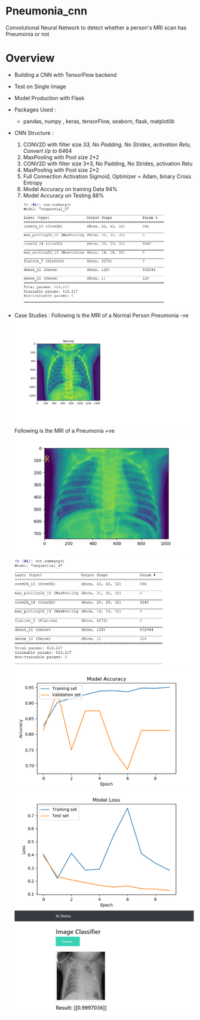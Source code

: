 # Pneumonia_cnn
Convolutional Neural Network to detect whether a person's MRI scan has Pneumonia or not
# Overview
  * Building a CNN with TensorFlow backend
  * Test on Single Image
  * Model Production with Flask
* Packages Used : 
  * pandas, numpy , keras, tensorFlow, seaborn, flask, matplotlib
* CNN Structure : 
    1. CONV2D with filter size 3*3, No Padding, No Strides, activation Relu, Convert i/p to 64*64
    2. MaxPooling with Pool size 2*2
    3. CONV2D with filter size 3*3, No Padding, No Strides, activation Relu
    4. MaxPooling with Pool size 2*2
    5. Full Connection Activation Sigmoid, Optimizer = Adam, binary Cross Entropy
    6. Model Accuracy on training Data 94%
    7. Model Accuracy on Testing 88%
    ![alt text](https://github.com/Tejan4422/Pneumonia_cnn/blob/master/model_summary.png "Model Summary")

* Case Studies : 
Following is the MRI of a Normal Person Pneumonia -ve
![alt text](https://github.com/Tejan4422/Pneumonia_cnn/blob/master/normal.png "Negative Case")
Following is the MRI of a Pneumonia +ve
![alt text](https://github.com/Tejan4422/Pneumonia_cnn/blob/master/pneumonia.png "Positive Case")
![alt text](https://github.com/Tejan4422/Pneumonia_cnn/blob/master/model_summary.png "Model Summary")
![alt text](https://github.com/Tejan4422/Pneumonia_cnn/blob/master/traning_val_accuracy.png "Model Summary")
![alt text](https://github.com/Tejan4422/Pneumonia_cnn/blob/master/loss.png "Model Summary")
![alt text](https://github.com/Tejan4422/Pneumonia_cnn/blob/master/Model_deployment.png "Final Product")



